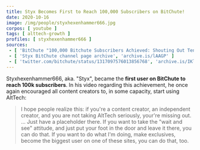 ```yaml
---
title: Styx Becomes First to Reach 100,000 Subscribers on BitChute!
date: 2020-10-16
image: /img/people/styxhexenhammer666.jpg
corpos: [ youtube ]
tags: [ alttech-growth ]
profiles: [ styxhexenhammer666 ]
sources:
 - [ 'BitChute "100,000 Bitchute Subscribers Achieved: Shouting Out Ten Other Creators" by Styxhexenhammer666 (16 Oct 2020)', 'www.bitchute.com/video/IqmKfZj9v00/' ]
 - [ 'Styx BitChute channel page archive', 'archive.is/lAAGP' ]
 - [ 'twitter.com/bitchute/status/1317097576013856768', 'archive.is/IKlMi' ]
---
```


Styxhexenhammer666, aka. "Styx", became the **first user on BitChute to reach
100k subscribers**. In his video regarding this achievement, he once again
encouraged all content creators to, in some capacity, start using AltTech:
> I hope people realize this: if you're a content creator, an independent
> creator, and you are not taking AltTech seriously, your're missing out. ...
> Just have a placeholder there. If you want to take the "wait and see"
> attitude, and just put your foot in the door and leave it there, you can do
> that. If you want to do what I'm doing, make exclusives, become the biggest
> user on one of these sites, you can do that, too.
